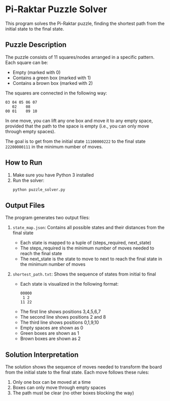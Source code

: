 # Pi-Raktar Puzzle Solver

This program solves the Pi-Raktar puzzle, finding the shortest path from the initial state to the final state.

## Puzzle Description

The puzzle consists of 11 squares/nodes arranged in a specific pattern. Each square can be:
- Empty (marked with 0)
- Contains a green box (marked with 1)
- Contains a brown box (marked with 2)

The squares are connected in the following way:
```
03 04 05 06 07
   02    08    
00 01    09 10
```

In one move, you can lift any one box and move it to any empty space, provided that the path to the space is empty (i.e., you can only move through empty spaces).

The goal is to get from the initial state `11100000222` to the final state `22200000111` in the minimum number of moves.

## How to Run

1. Make sure you have Python 3 installed
2. Run the solver:
   ```bash
   python puzzle_solver.py
   ```

## Output Files

The program generates two output files:

1. `state_map.json`: Contains all possible states and their distances from the final state
   - Each state is mapped to a tuple of (steps_required, next_state)
   - The steps_required is the minimum number of moves needed to reach the final state
   - The next_state is the state to move to next to reach the final state in the minimum number of moves

2. `shortest_path.txt`: Shows the sequence of states from initial to final
   - Each state is visualized in the following format:
     ```
     00000
      1 2 
     11 22
     ```
   - The first line shows positions 3,4,5,6,7
   - The second line shows positions 2 and 8
   - The third line shows positions 0,1,9,10
   - Empty spaces are shown as 0
   - Green boxes are shown as 1
   - Brown boxes are shown as 2

## Solution Interpretation

The solution shows the sequence of moves needed to transform the board from the initial state to the final state. Each move follows these rules:
1. Only one box can be moved at a time
2. Boxes can only move through empty spaces
3. The path must be clear (no other boxes blocking the way) 